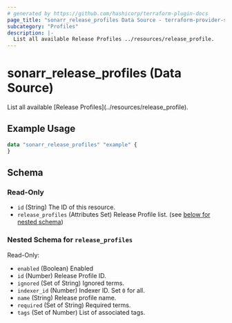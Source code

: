 ```yaml
---
# generated by https://github.com/hashicorp/terraform-plugin-docs
page_title: "sonarr_release_profiles Data Source - terraform-provider-sonarr"
subcategory: "Profiles"
description: |-
  List all available Release Profiles ../resources/release_profile.
---
```


# sonarr_release_profiles (Data Source)

<!-- subcategory:Profiles -->List all available [Release Profiles](../resources/release_profile).

## Example Usage

```terraform
data "sonarr_release_profiles" "example" {
}
```

<!-- schema generated by tfplugindocs -->
## Schema

### Read-Only

- `id` (String) The ID of this resource.
- `release_profiles` (Attributes Set) Release Profile list. (see [below for nested schema](#nestedatt--release_profiles))

<a id="nestedatt--release_profiles"></a>
### Nested Schema for `release_profiles`

Read-Only:

- `enabled` (Boolean) Enabled
- `id` (Number) Release Profile ID.
- `ignored` (Set of String) Ignored terms.
- `indexer_id` (Number) Indexer ID. Set `0` for all.
- `name` (String) Release profile name.
- `required` (Set of String) Required terms.
- `tags` (Set of Number) List of associated tags.


